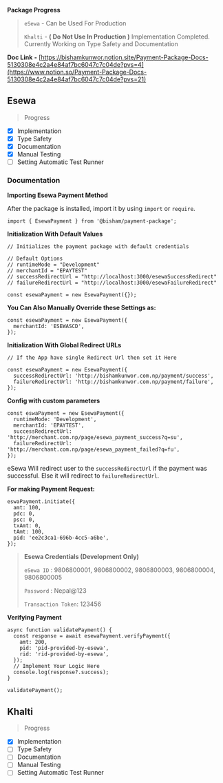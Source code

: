 **Package Progress**

> `eSewa` - Can be Used For Production
>
> `Khalti` - **( Do Not Use In Production )** Implementation Completed. Currently Working on Type Safety and Documentation

**Doc Link** **-** [https://bishamkunwor.notion.site/Payment-Package-Docs-5130308e4c2a4e84af7bc6047c7c04de?pvs=4](https://www.notion.so/Payment-Package-Docs-5130308e4c2a4e84af7bc6047c7c04de?pvs=21)

## Esewa

> Progress

- [x] Implementation
- [x] Type Safety
- [x] Documentation
- [x] Manual Testing
- [ ] Setting Automatic Test Runner

### **Documentation**

**Importing Esewa Payment Method**

After the package is installed, import it by using `import` or `require`.

```tsx
import { EsewaPayment } from '@bisham/payment-package';
```

**Initialization With Default Values**

```tsx
// Initializes the payment package with default credentials

// Default Options
// runtimeMode = "Development"
// merchantId = "EPAYTEST"
// successRedirectUrl = "http://localhost:3000/esewaSuccessRedirect"
// failureRedirectUrl = "http://localhost:3000/esewaFailureRedirect"

const esewaPayment = new EsewaPayment({});
```

**You Can Also Manually Override these Settings as:**

```tsx
const esewaPayment = new EsewaPayment({
  merchantId: 'ESEWASCD',
});
```

**Initialization With Global Redirect URLs**

```tsx
// If the App have single Redirect Url then set it Here

const esewaPayment = new EsewaPayment({
  successRedirectUrl: 'http://bishamkunwor.com.np/payment/success',
  failureRedirectUrl: 'http://bishamkunwor.com.np/payment/failure',
});
```

**Config with custom parameters**

```tsx
const eswaPayment = new EsewaPayment({
  runtimeMode: 'Development',
  merchantId: 'EPAYTEST',
  successRedirectUrl: 'http://merchant.com.np/page/esewa_payment_success?q=su',
  failureRedirectUrl: 'http://merchant.com.np/page/esewa_payment_failed?q=fu',
});
```

eSewa Will redirect user to the `successRedirectUrl` if the payment was successful. Else it will redirect to `failureRedirectUrl`.

**For making Payment Request:**

```tsx
eswaPayment.initiate({
  amt: 100,
  pdc: 0,
  psc: 0,
  txAmt: 0,
  tAmt: 100,
  pid: 'ee2c3ca1-696b-4cc5-a6be',
});
```

> **Esewa Credentials (Development Only)**
>
> `eSewa ID` : 9806800001, 9806800002, 9806800003, 9806800004, 9806800005
>
> `Password` : Nepal@123
>
> `Transaction Token`: 123456

**Verifying Payment**

```tsx
async function validatePayment() {
  const response = await esewaPayment.verifyPayment({
    amt: 200,
    pid: 'pid-provided-by-esewa',
    rid: 'rid-provided-by-esewa',
  });
  // Implement Your Logic Here
  console.log(response?.success);
}

validatePayment();
```

## Khalti

> Progress

- [x] Implementation
- [ ] Type Safety
- [ ] Documentation
- [ ] Manual Testing
- [ ] Setting Automatic Test Runner
